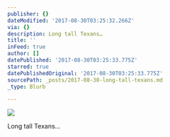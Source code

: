 ```yaml
---
publisher: {}
dateModified: '2017-08-30T03:25:32.266Z'
via: {}
description: Long tall Texans…
title: ''
inFeed: true
author: []
datePublished: '2017-08-30T03:25:33.775Z'
starred: true
datePublishedOriginal: '2017-08-30T03:25:33.775Z'
sourcePath: _posts/2017-08-30-long-tall-texans.md
_type: Blurb

---
```

![](https://the-grid-user-content.s3-us-west-2.amazonaws.com/2bc42291-e802-4a73-bc3a-2cb5d0562123.jpg)

Long tall Texans...